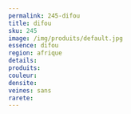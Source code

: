 ```yaml
---
permalink: 245-difou
title: difou
sku: 245
image: /img/produits/default.jpg
essence: difou
region: afrique
details: 
produits:
couleur: 
densite: 
veines: sans
rarete: 
---
```

